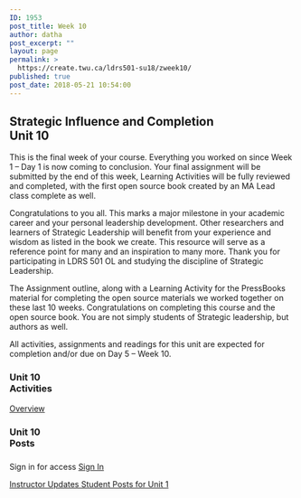 ```yaml
---
ID: 1953
post_title: Week 10
author: datha
post_excerpt: ""
layout: page
permalink: >
  https://create.twu.ca/ldrs501-su18/zweek10/
published: true
post_date: 2018-05-21 10:54:00
---
```

<!--themify_builder_static--><h2>Strategic Influence and Completion<br/>Unit 10</h2>
 <p>This is the final week of your course. Everything you worked on since Week 1 &#8211; Day 1 is now coming to conclusion. Your final assignment will be submitted by the end of this week, Learning Activities will be fully reviewed and completed, with the first open source book created by an MA Lead class complete as well.</p><p>Congratulations to you all. This marks a major milestone in your academic career and your personal leadership development. Other researchers and learners of Strategic Leadership will benefit from your experience and wisdom as listed in the book we create. This resource will serve as a reference point for many and an inspiration to many more. Thank you for participating in LDRS 501 OL and studying the discipline of Strategic Leadership.</p><p>The Assignment outline, along with a Learning Activity for the PressBooks material for completing the open source materials we worked together on these last 10 weeks. Congratulations on completing this course and the open source book. You are not simply students of Strategic leadership, but authors as well.</p><p>All activities, assignments and readings for this unit are expected for completion and/or due on Day 5 &#8211; Week 10.</p>
<h3>Unit 10<br/>Activities</h3>
 
 <a href="https://create.twu.ca/ldrs501-su18/unit-10/"> Overview </a> 
<h3>Unit 10<br/>Posts</h3>
 
 <h3></h3> Sign in for access 
 <a href="https://create.twu.ca/wp-admin"> Sign In </a> 
 
 <a href="https://create.twu.ca/ldrs501-su18/category/u10-updates"> Instructor Updates </a> <a href="https://create.twu.ca/ldrs501-su18/category/unit-10"> Student Posts for Unit 1 </a><!--/themify_builder_static-->